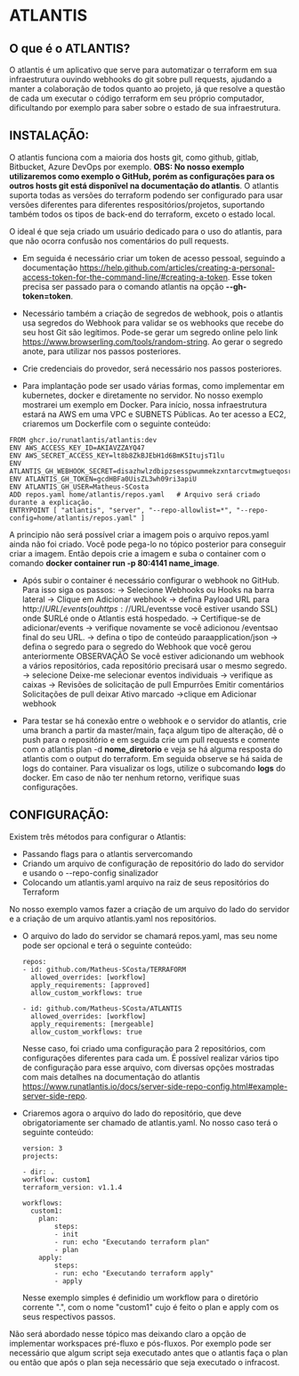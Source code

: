 # ATLANTIS

## O que é o ATLANTIS?

O atlantis é um aplicativo que serve para automatizar o terraform em sua infraestrutura ouvindo webhooks do git sobre pull requests, ajudando a manter a colaboração de todos quanto ao projeto, já que resolve a questão de cada um executar o código terraform em seu próprio computador, dificultando por exemplo para saber sobre o estado de sua infraestrutura.


## INSTALAÇÃO:

O atlantis funciona com a maioria dos hosts git, como github, gitlab, Bitbucket, Azure DevOps por exemplo. **OBS: No nosso exemplo utilizaremos como exemplo o GitHub, porém as configurações para os outros hosts git está disponĩvel na documentação do atlantis**. O atlantis suporta todas as versões do terraform podendo ser configurado para usar versões diferentes para diferentes respositórios/projetos, suportando também todos os tipos de back-end do terraform, exceto o estado local.

O ideal é que seja criado um usuário dedicado para o uso do atlantis, para que não ocorra confusão nos comentários do pull requests. 

* Em seguida é necessário criar um token de acesso pessoal, seguindo a documentação https://help.github.com/articles/creating-a-personal-access-token-for-the-command-line/#creating-a-token. Esse token precisa ser passado para o comando atlantis na opção **--gh-token=token**.

* Necessário também a criação de segredos de webhook, pois o atlantis usa segredos do Webhook para validar se os webhooks que recebe do seu host Git são legítimos. Pode-se gerar um segredo online pelo link  https://www.browserling.com/tools/random-string. Ao gerar o segredo anote, para utilizar nos passos posteriores.

* Crie credenciais do provedor, será necessário nos passos posteriores.

* Para implantação pode ser usado várias formas, como implementar em kubernetes, docker e diretamente no servidor. No nosso exemplo mostrarei um exemplo em Docker. Para início, nossa infraestrutura estará na AWS em uma VPC e SUBNETS Públicas. Ao ter acesso a EC2, criaremos um Dockerfile com o seguinte conteúdo: 

```
FROM ghcr.io/runatlantis/atlantis:dev
ENV AWS_ACCESS_KEY_ID=AKIAVZZAYQ47
ENV AWS_SECRET_ACCESS_KEY=lt8b8ZkBJEbH1d6BmK5ItujsT1lu
ENV ATLANTIS_GH_WEBHOOK_SECRET=disazhwlzdbipzsesspwummekzxntarcvtmwgtueqosrbzfxsugvlqyszblqbkiygqmxtftsnrjgdmdepnjjqjmchyhkavpdlhrkgsxqlvghszymsmecpgeirnpvivkm
ENV ATLANTIS_GH_TOKEN=gcdHBFa0UisZL3wh09ri3apiU
ENV ATLANTIS_GH_USER=Matheus-SCosta
ADD repos.yaml home/atlantis/repos.yaml   # Arquivo será criado durante a explicação.
ENTRYPOINT [ "atlantis", "server", "--repo-allowlist=*", "--repo-config=home/atlantis/repos.yaml" ]

```

A principio não será possível criar a imagem pois o arquivo repos.yaml ainda não foi criado. Você pode pega-lo no tópico posterior para conseguir criar a imagem. Então depois crie a imagem e suba o container com o comando **docker container run -p 80:4141 name_image**.

* Após subir o container é necessário configurar o webhook no GitHub. Para isso siga os passos: 
-> Selecione Webhooks ou Hooks na barra lateral 
-> Clique em Adicionar webhook 
-> defina Payload URL para http://$URL/events(ou https://$URL/eventsse você estiver usando SSL) onde $URLé onde o Atlantis está hospedado. 
-> Certifique-se de adicionar/events 
-> verifique novamente se você adicionou /eventsao final do seu URL. 
-> defina o tipo de conteúdo paraapplication/json 
-> defina o segredo para o segredo do Webhook que você gerou anteriormente
OBSERVAÇÃO Se você estiver adicionando um webhook a vários repositórios, cada repositório precisará usar o mesmo segredo.
-> selecione Deixe-me selecionar eventos individuais
-> verifique as caixas
-> Revisões de solicitação de pull
    Empurrões
    Emitir comentários
    Solicitações de pull
    deixar Ativo marcado
->clique em Adicionar webhook


* Para testar se há conexão entre o webhook e o servidor do atlantis, crie uma branch a partir da master/main, faça algum tipo de alteração, dê o push para o repositório e em seguida crie um pull requests e comente com o atlantis plan -d **nome_diretorio** e veja se há alguma resposta do atlantis com o output do terraform. Em seguida observe se há saida de logs do container. Para visualizar os logs, utilize o subcomando **logs** do docker. Em caso de não ter nenhum retorno, verifique suas configurações.


## CONFIGURAÇÃO:

Existem três métodos para configurar o Atlantis:

* Passando flags para o atlantis servercomando
* Criando um arquivo de configuração de repositório do lado do servidor e usando o --repo-config sinalizador
* Colocando um atlantis.yaml arquivo na raiz de seus repositórios do Terraform

No nosso exemplo vamos fazer a criação de um arquivo do lado do servidor e a criação de um arquivo atlantis.yaml nos repositórios.


* O arquivo do lado do servidor se chamará repos.yaml, mas seu nome pode ser opcional e terá o seguinte conteúdo:

    ```
    repos:
    - id: github.com/Matheus-SCosta/TERRAFORM
      allowed_overrides: [workflow]
      apply_requirements: [approved]
      allow_custom_workflows: true

    - id: github.com/Matheus-SCosta/ATLANTIS
      allowed_overrides: [workflow]
      apply_requirements: [mergeable]
      allow_custom_workflows: true
    ```

    Nesse caso, foi criado uma configuração para 2 repositórios, com configurações diferentes para cada um. É possível realizar vários tipo de configuração para esse arquivo, com diversas opções mostradas com mais detalhes na documentação do atlantis https://www.runatlantis.io/docs/server-side-repo-config.html#example-server-side-repo.


* Criaremos agora o arquivo do lado do repositório, que deve obrigatoriamente ser chamado de atlantis.yaml. No nosso caso terá o seguinte conteúdo:

    ```
    version: 3
    projects:

    - dir: .
    workflow: custom1
    terraform_version: v1.1.4 

    workflows:
      custom1:
        plan:
            steps:
            - init
            - run: echo "Executando terraform plan"
            - plan
        apply:
            steps:
            - run: echo "Executando terraform apply"
            - apply  
    ```

    Nesse exemplo simples é definidio um workflow para o diretório corrente ".", com o nome "custom1" cujo é feito o plan e apply com os seus respectivos passos.

Não será abordado nesse tópico mas deixando claro a opção de implementar workspaces pré-fluxo e pós-fluxos. Por exemplo pode ser necessário que algum script seja executado antes que o atlantis faça o plan ou então que após o plan seja necessário que seja executado o infracost.


